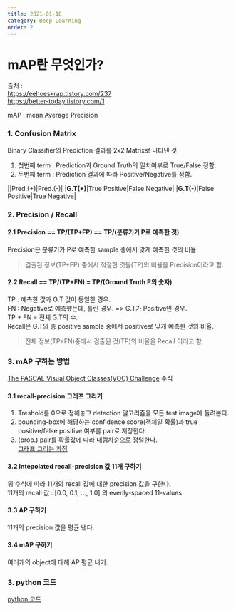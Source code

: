 ```yaml
---
title: 2021-01-18
category: Deep Learning
order: 2
---
```


# mAP란 무엇인가?
출처 :  
https://eehoeskrap.tistory.com/237  
https://better-today.tistory.com/1  

mAP : mean Average Precision

### 1. Confusion Matrix  
Binary Classifier의 Prediction 결과를 2x2 Matrix로 나타낸 것.  
1) 첫번째 term : Prediction과 Ground Truth의 일치여부로 True/False 정함.  
2) 두번째 term : Prediction 결과에 따라 Positive/Negative를 정함.  

||Pred.(+)|Pred.(-)|
|**G.T(+)**|True Positive|False Negative|
|**G.T(-)**|False Positive|True Negative|

### 2. Precision / Recall
#### 2.1 Precision == TP/(TP+FP) == TP/(분류기가 P로 예측한 것)
Precision은 분류기가 P로 예측한 sample 중에서 맞게 예측한 것의 비율.
> 검출된 정보(TP+FP) 중에서 적절한 것들(TP)의 비율을 Precision이라고 함.


#### 2.2 Recall == TP/(TP+FN) = TP/(Ground Truth P의 숫자)
TP : 예측한 값과 G.T 값이 동일한 경우.  
FN : Negative로 예측했는데, 틀린 경우. => G.T가 Positive인 경우.  
TP + FN = 전체 G.T의 수.  
Recall은 G.T의 총 positive sample 중에서 positive로 맞게 예측한 것의 비율.
> 전체 정보(TP+FN)중에서 검출된 것(TP)의 비율을 Recall 이라고 함.


### 3. mAP 구하는 방법
[The PASCAL Visual Object Classes(VOC) Challenge](http://homepages.inf.ed.ac.uk/ckiw/postscript/ijcv_voc09.pdf) 수식
#### 3.1 recall-precision 그래프 그리기
1) Treshold를 0으로 정해놓고 detection 알고리즘을 모든 test image에 돌려본다.  
2) bounding-box에 해당하는 confidence score(객체일 확률)과 true positive/false positive 여부를 pair로 저장한다.  
3) (prob.) pair를 확률값에 따라 내림차순으로 정렬한다.  
[그래프 그리는 과정](https://www.youtube.com/watch?v=yjCMEjoc_ZI)

#### 3.2 Intepolated recall-precision 값 11개 구하기
위 수식에 따라 11개의 recall 값에 대한 precision 값을 구한다.  
11개의 recall 값 : [0.0, 0.1, …, 1.0] 의 evenly-spaced 11-values  

#### 3.3 AP 구하기
11개의 precision 값을 평균 낸다.  

#### 3.4 mAP 구하기
여러개의 object에 대해 AP 평균 내기.  

### 3. python 코드
[python 코드](https://github.com/penny4860/object-detector/blob/master/object_detector/evaluate.py)